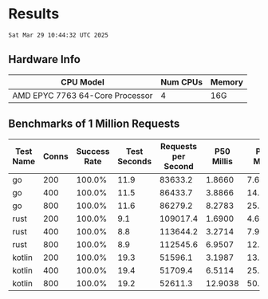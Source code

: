 # Results
`Sat Mar 29 10:44:32 UTC 2025`
## Hardware Info
| CPU Model | Num CPUs | Memory |
| --------- | -------- | ------ |
| AMD EPYC 7763 64-Core Processor | 4 | 16G |

## Benchmarks of 1 Million Requests
| Test Name | Conns | Success Rate | Test Seconds | Requests per Second | P50 Millis | P99 Millis | P99.9 Millis | API Memory MB | API CPU Time | API Threads |
| --------- | ----- | ------------ | ------------ | ------------------- | ---------- | ---------- | ------------ | ------------- | ------------ | ----------- |
| go | 200 | 100.0% | 11.9 | 83633.2 | 1.8660 | 7.6282 | 10.8000 | 18.0 | 00:00:27 | 12 |
| go | 400 | 100.0% | 11.5 | 86433.7 | 3.8866 | 14.1758 | 20.8179 | 23.7 | 00:00:27 | 13 |
| go | 800 | 100.0% | 11.6 | 86279.2 | 8.2783 | 25.2780 | 40.7184 | 37.0 | 00:00:27 | 11 |
| rust | 200 | 100.0% | 9.1 | 109017.4 | 1.6900 | 4.6505 | 6.3637 | 9.2 | 00:00:18 | 5 |
| rust | 400 | 100.0% | 8.8 | 113644.2 | 3.2714 | 7.9406 | 10.7042 | 13.9 | 00:00:17 | 5 |
| rust | 800 | 100.0% | 8.9 | 112545.6 | 6.9507 | 12.1791 | 18.1673 | 23.4 | 00:00:17 | 5 |
| kotlin | 200 | 100.0% | 19.3 | 51596.1 | 3.1987 | 13.9520 | 35.6801 | 347.6 | 00:00:59 | 155 |
| kotlin | 400 | 100.0% | 19.4 | 51709.4 | 6.5114 | 25.7640 | 68.7535 | 407.3 | 00:00:59 | 155 |
| kotlin | 800 | 100.0% | 19.2 | 52611.3 | 12.9038 | 50.6260 | 138.4375 | 489.6 | 00:00:57 | 155 |
